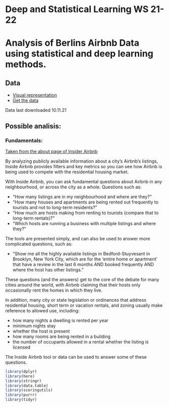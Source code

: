 Deep and Statistical Learning WS 21-22
================

# Analysis of Berlins Airbnb Data using statistical and deep learning methods.

## Data

-   [Visual representation](http://insideairbnb.com/berlin)
-   [Get the data](http://insideairbnb.com/get-the-data.html)

Data last downloaded 10.11.21

## Possible analisis:

### Fundamentals:

[Taken from the about page of Insider
Airbnb](http://insideairbnb.com/about.html)

By analyzing publicly available information about a city’s Airbnb’s
listings, Inside Airbnb provides filters and key metrics so you can see
how Airbnb is being used to compete with the residential housing market.

With Inside Airbnb, you can ask fundamental questions about Airbnb in
any neighbourhood, or across the city as a whole. Questions such as:

-   “How many listings are in my neighbourhood and where are they?”
-   “How many houses and apartments are being rented out frequently to
    tourists and not to long-term residents?”
-   “How much are hosts making from renting to tourists (compare that to
    long-term rentals)?”
-   “Which hosts are running a business with multiple listings and where
    they?”

The tools are presented simply, and can also be used to answer more
complicated questions, such as:

-   “Show me all the highly available listings in Bedford-Stuyvesant in
    Brooklyn, New York City, which are for the ‘entire home or
    apartment’ that have a review in the last 6 months AND booked
    frequently AND where the host has other listings.”

These questions (and the answers) get to the core of the debate for many
cities around the world, with Airbnb claiming that their hosts only
occasionally rent the homes in which they live.

In addition, many city or state legislation or ordinances that address
residential housing, short term or vacation rentals, and zoning usually
make reference to allowed use, including:

-   how many nights a dwelling is rented per year
-   minimum nights stay
-   whether the host is present
-   how many rooms are being rented in a building
-   the number of occupants allowed in a rental whether the listing is
    licensed

The Inside Airbnb tool or data can be used to answer some of these
questions.

``` r
library(dplyr)
library(here)
library(stringr)
library(data.table)
library(scoringutils)
library(purrr)
library(tidyr)
```
